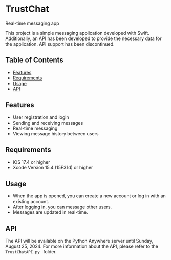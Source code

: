 # TrustChat
Real-time messaging app

This project is a simple messaging application developed with Swift. Additionally, an API has been developed to provide the necessary data for the application.
API support has been discontinued.
## Table of Contents

- [Features](#features)
- [Requirements](#requirements)
- [Usage](#usage)
- [API](#api)

## Features

- User registration and login
- Sending and receiving messages
- Real-time messaging
- Viewing message history between users

## Requirements

- iOS 17.4 or higher
- Xcode Version 15.4 (15F31d) or higher

## Usage

- When the app is opened, you can create a new account or log in with an existing account.
- After logging in, you can message other users.
- Messages are updated in real-time.

## API
The API will be available on the Python Anywhere server until Sunday, August 25, 2024.
For more information about the API, please refer to the `TrustChatAPI.py
` folder.

